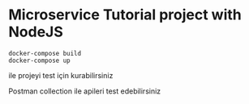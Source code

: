 # Microservice Tutorial project with NodeJS
```shell
docker-compose build
docker-compose up
```
ile projeyi test için kurabilirsiniz

Postman collection ile apileri test edebilirsiniz
